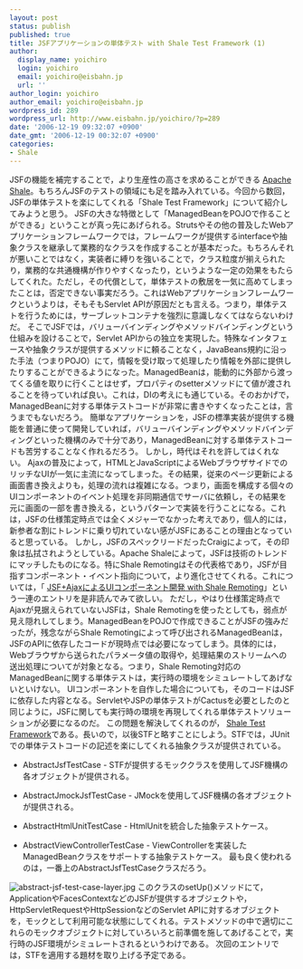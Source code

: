```yaml
---
layout: post
status: publish
published: true
title: JSFアプリケーションの単体テスト with Shale Test Framework (1)
author:
  display_name: yoichiro
  login: yoichiro
  email: yoichiro@eisbahn.jp
  url: ''
author_login: yoichiro
author_email: yoichiro@eisbahn.jp
wordpress_id: 289
wordpress_url: http://www.eisbahn.jp/yoichiro/?p=289
date: '2006-12-19 09:32:07 +0900'
date_gmt: '2006-12-19 00:32:07 +0900'
categories:
- Shale
---
```


JSFの機能を補完することで，より生産性の高さを求めることができる
[Apache Shale](http://shale.apache.org/)。もちろんJSFのテストの領域にも足を踏み入れている。今回から数回，JSFの単体テストを楽にしてくれる「Shale Test Framework」について紹介してみようと思う。
JSFの大きな特徴として「ManagedBeanをPOJOで作ることができる」ということが真っ先にあげられる。Strutsやその他の普及したWebアプリケーションフレームワークでは，フレームワークが提供するinterfaceや抽象クラスを継承して業務的なクラスを作成することが基本だった。もちろんそれが悪いことではなく，実装者に縛りを強いることで，クラス粒度が揃えられたり，業務的な共通機構が作りやすくなったり，というような一定の効果をもたらしてくれた。ただし，その代償として，単体テストの敷居を一気に高めてしまったことは，否定できない事実だろう。これはWebアプリケーションフレームワークというよりは，そもそもServlet APIが原因だとも言える。つまり，単体テストを行うためには，サーブレットコンテナを強烈に意識しなくてはならないわけだ。
そこでJSFでは，バリューバインディングやメソッドバインディングという仕組みを設けることで，Servlet APIからの独立を実現した。特殊なインタフェースや抽象クラスが提供するメソッドに頼ることなく，JavaBeans規約に沿った手法（つまりPOJO）にて，情報を受け取って処理したり情報を外部に提供したりすることができるようになった。ManagedBeanは，能動的に外部から渡ってくる値を取りに行くことはせず，プロパティのsetterメソッドにて値が渡されることを待っていれば良い。これは，DIの考えにも通じている。そのおかげで，ManagedBeanに対する単体テストコードが非常に書きやすくなったことは，言うまでもないだろう。
簡単なアプリケーションを，JSFの標準実装が提供する機能を普通に使って開発していれば，バリューバインディングやメソッドバインディングといった機構のみで十分であり，ManagedBeanに対する単体テストコードも苦労することなく作れるだろう。
しかし，時代はそれを許してはくれない。
Ajaxの普及によって，HTMLとJavaScriptによるWebブラウザサイドでのリッチなUIが一気に主流になってしまった。その結果，従来のページ更新による画面書き換えよりも，処理の流れは複雑になる。つまり，画面を構成する個々のUIコンポーネントのイベント処理を非同期通信でサーバに依頼し，その結果を元に画面の一部を書き換える，というパターンで実装を行うことになる。これは，JSFの仕様策定時点では全くメジャーでなかった考えであり，個人的には，新参者な割にトレンドに乗り切れていない感がJSFにあることの理由となっていると思っている。
しかし，JSFのスペックリードだったCraigによって，その印象は払拭されようとしている。Apache Shaleによって，JSFは技術のトレンドにマッチしたものになる。特にShale Remotingはその代表格であり，JSFが目指すコンポーネント・イベント指向について，より進化させてくれる。これについては，「
[JSF+AjaxによるUIコンポーネント開発 with Shale Remoting](http://www.eisbahn.jp/yoichiro/2006/12/jsfajaxui_with_shale_remoting_15.html)」という一連のエントリを是非読んでみて欲しい。
ただし，やはり仕様策定時点でAjaxが見据えられていないJSFは，Shale Remotingを使ったとしても，弱点が見え隠れしてしまう。ManagedBeanをPOJOで作成できることがJSFの強みだったが，残念ながらShale Remotingによって呼び出されるManagedBeanは，JSFのAPIに依存したコードが現時点では必要になってしまう。具体的には，Webブラウザから送られたパラメータ値の取得や，処理結果のストリームへの送出処理についてが対象となる。つまり，Shale Remoting対応のManagedBeanに関する単体テストは，実行時の環境をシミュレートしてあげないといけない。
UIコンポーネントを自作した場合についても，そのコードはJSFに依存した内容となる。ServletやJSPの単体テストがCactusを必要としたのと同じように，JSFに関しても実行時の環境を再現してくれる単体テストソリューションが必要になるのだ。
この問題を解決してくれるのが，
[Shale Test Framework](http://shale.apache.org/shale-test/index.html)である。長いので，以後STFと略すことにしよう。STFでは，JUnitでの単体テストコードの記述を楽にしてくれる抽象クラスが提供されている。

* AbstractJsfTestCase - STFが提供するモッククラスを使用してJSF機構の各オブジェクトが提供される。

* AbstractJmockJsfTestCase - JMockを使用してJSF機構の各オブジェクトが提供される。

* AbstractHtmlUnitTestCase - HtmlUnitを統合した抽象テストケース。

* AbstractViewControllerTestCase - ViewControllerを実装したManagedBeanクラスをサポートする抽象テストケース。
最も良く使われるのは，一番上のAbstractJsfTestCaseクラスだろう。

![abstract-jsf-test-case-layer.jpg](http://www.eisbahn.jp/yoichiro/images/abstract-jsf-test-case-layer.jpg)
このクラスのsetUp()メソッドにて，ApplicationやFacesContextなどのJSFが提供するオブジェクトや，HttpServletRequestやHttpSessionなどのServlet APIに対するオブジェクトを，モックとして利用可能な状態にしてくれる。テストメソッドの中で適切にこれらのモックオブジェクトに対していろいろと前準備を施してあげることで，実行時のJSF環境がシミュレートされるというわけである。
次回のエントリでは，STFを適用する題材を取り上げる予定である。
